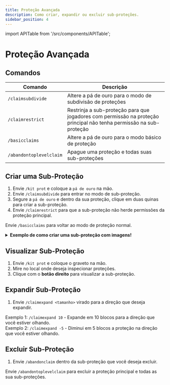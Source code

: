 ```yaml
---
title: Proteção Avançada
description: Como criar, expandir ou excluir sub-proteções.
sidebar_position: 4
---
```


import APITable from '/src/components/APITable';

# Proteção Avançada

## Comandos

<APITable>

| Comando | Descrição |
| ------- | --------- |
| `/claimsubdivide` | Altere a pá de ouro para o modo de subdivisão de proteções |
| `/claimrestrict` | Restrinja a sub-proteção para que jogadores com permissão na proteção principal não tenha permissão na sub-proteção | 
| `/basicclaims` | Altere a pá de ouro para o modo básico de proteção |
| `/abandontoplevelclaim` | Apague uma proteção e todas suas sub-proteções |

</APITable>

## Criar uma Sub-Proteção

1. Envie `/kit prot` e coloque a `pá de ouro` na mão.
2. Envie `/claimsubdivide` para entrar no modo de sub-proteção.
3. Segure a `pá de ouro` e dentro da sua proteção, clique em duas quinas para criar a sub-proteção.
4. Envie `/claimrestrict` para que a sub-proteção não herde permissões da proteção principal.

Envie `/basicclaims` para voltar ao modo de proteção normal.

<details>
  <summary><b>Exemplo de como criar uma sub-proteção com imagens!</b></summary>
  <div>
    <p>1. Dentro da <a href="basica#utilizando-a-pá-de-ouro">proteção</a>, vamos criar uma sub-proteção no local do baú abaixo:</p>
    <img src="https://i.imgur.com/oyfX3qo.png" alt="Primeiro passo">
    <p>2. Envie <code>/kit prot</code> e coloque a pá de ouro na mão.</p>
    <p>3. Envie <code>/claimsubdivide</code> para entrar no modo de sub-proteção.</p>
    <p>4. Clique com o botão direito para selecionar a primeira quina:</p>
    <img src="https://i.imgur.com/fUBmp8J.png" alt="Quarto passo">
    <p>5. Clique com o botão direito para seleciona a segunda quina:</p>
    <img src="https://i.imgur.com/hgUJFEE.png" alt="Quinto passo">
    <p>No local onde for selecionada a segunda quina aparecerá um bloco de ferro.</p>
    <p>6. <b>Pronto, sub-proteção criada com sucesso!</b></p>
    <p>7. Envie <code>/claimrestrict</code> dentro da sub-proteção:</p>
    <img src="https://i.imgur.com/NORhMh5.png" alt="Sétimo passo">
    <p>Jogadores que tenham qualquer permissão na sua proteção principal não terão permissão na sub-proteção onde você enviou o comando.</p>
    <p>8. Envie <code>/basicclaims</code> para voltar ao modo de proteção normal.</p>
    <p>9. Com o graveto na mão, clique com o <b>botão direito</b> no local para ver sua sub-proteção:</p>
    <img src="https://i.imgur.com/zFqDCNz.png" alt="Nono passo">
    <p>10. A sub-proteção será circulada por bloco de lã com bloco de ferro nas quinas:</p>
    <img src="https://i.imgur.com/Jr9qO1H.png" alt="Quarto passo">
  </div>
</details>

## Visualizar Sub-Proteção

1. Envie `/kit prot` e coloque o graveto na mão.
2. Mire no local onde deseja inspecionar proteções.
3. Clique com o **botão direito** para visualizar a sub-proteção.

## Expandir Sub-Proteção

1. Envie `/claimexpand <tamanho>` virado para a direção que deseja expandir.  

Exemplo 1: `/claimexpand 10` - Expande em 10 blocos para a direção que você estiver olhando.  
Exemplo 2: `/claimexpand -5` - Diminui em 5 blocos a proteção na direção que você estiver olhando.

## Excluir Sub-Proteção

1. Envie `/abandonclaim` dentro da sub-proteção que você deseja excluir.

Envie `/abandontoplevelclaim` para excluir a proteção principal e todas as sua sub-proteções.